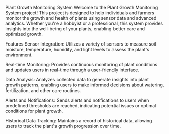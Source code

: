 Plant Growth Monitoring System
Welcome to the Plant Growth Monitoring System project! This project is designed to help individuals and farmers monitor the growth and health of plants using sensor data and advanced analytics. Whether you're a hobbyist or a professional, this system provides insights into the well-being of your plants, enabling better care and optimized growth.

Features
Sensor Integration: Utilizes a variety of sensors to measure soil moisture, temperature, humidity, and light levels to assess the plant's environment.

Real-time Monitoring: Provides continuous monitoring of plant conditions and updates users in real-time through a user-friendly interface.

Data Analysis: Analyzes collected data to generate insights into plant growth patterns, enabling users to make informed decisions about watering, fertilization, and other care routines.

Alerts and Notifications: Sends alerts and notifications to users when predefined thresholds are reached, indicating potential issues or optimal conditions for plant growth.

Historical Data Tracking: Maintains a record of historical data, allowing users to track the plant's growth progression over time.
